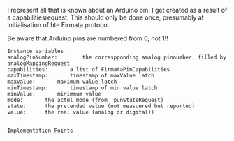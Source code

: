 I represent all that is known about an Arduino pin. I get created as a result of a capabilitiesrequest.
This should only be done once, presumably at initialisation of hte Firmata protocol.

Be aware that Arduino pins are numbered from 0, not 1!!

    Instance Variables
	analogPinNumber:		the correspponding amalog pinnumber, filled by analogMappingRequest
	capabilities:		a list of FirmataPinCapabilities
	maxTimestamp:		timestamp of maxValue latch
	maxValue:		maximum value latch
	minTimestamp:		timestamp of min value latch
	minValue:		minimmum value
	mode:		the actul mode (from  punStateRequest)
	state:		the pretended value (not measuered but reported)
	value:		the real value (analog or digital))


    Implementation Points